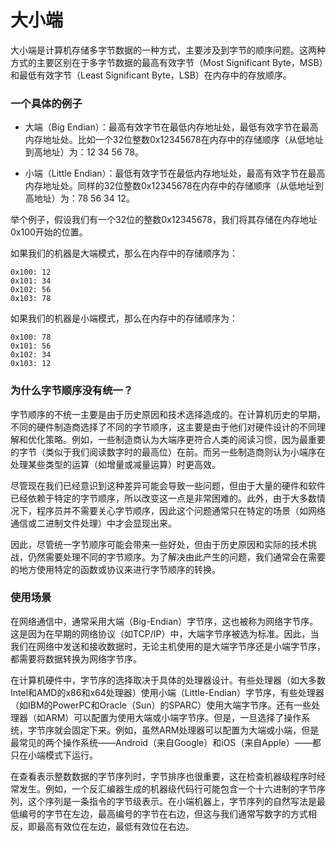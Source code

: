 # 大小端

大小端是计算机存储多字节数据的一种方式，主要涉及到字节的顺序问题。这两种方式的主要区别在于多字节数据的最高有效字节（Most Significant Byte，MSB）和最低有效字节（Least Significant Byte，LSB）在内存中的存放顺序。

### 一个具体的例子

- 大端（Big Endian）：最高有效字节在最低内存地址处，最低有效字节在最高内存地址处。比如一个32位整数0x12345678在内存中的存储顺序（从低地址到高地址）为：12 34 56 78。

- 小端（Little Endian）：最低有效字节在最低内存地址处，最高有效字节在最高内存地址处。同样的32位整数0x12345678在内存中的存储顺序（从低地址到高地址）为：78 56 34 12。

举个例子，假设我们有一个32位的整数0x12345678，我们将其存储在内存地址0x100开始的位置。

如果我们的机器是大端模式，那么在内存中的存储顺序为：
```
0x100: 12
0x101: 34
0x102: 56
0x103: 78
```

如果我们的机器是小端模式，那么在内存中的存储顺序为：
```
0x100: 78
0x101: 56
0x102: 34
0x103: 12
```

### 为什么字节顺序没有统一？

字节顺序的不统一主要是由于历史原因和技术选择造成的。在计算机历史的早期，不同的硬件制造商选择了不同的字节顺序，这主要是由于他们对硬件设计的不同理解和优化策略。例如，一些制造商认为大端序更符合人类的阅读习惯，因为最重要的字节（类似于我们阅读数字时的最高位）在前。而另一些制造商则认为小端序在处理某些类型的运算（如增量或减量运算）时更高效。

尽管现在我们已经意识到这种差异可能会导致一些问题，但由于大量的硬件和软件已经依赖于特定的字节顺序，所以改变这一点是非常困难的。此外，由于大多数情况下，程序员并不需要关心字节顺序，因此这个问题通常只在特定的场景（如网络通信或二进制文件处理）中才会显现出来。

因此，尽管统一字节顺序可能会带来一些好处，但由于历史原因和实际的技术挑战，仍然需要处理不同的字节顺序。为了解决由此产生的问题，我们通常会在需要的地方使用特定的函数或协议来进行字节顺序的转换。

### 使用场景

在网络通信中，通常采用大端（Big-Endian）字节序，这也被称为网络字节序。这是因为在早期的网络协议（如TCP/IP）中，大端字节序被选为标准。因此，当我们在网络中发送和接收数据时，无论主机使用的是大端字节序还是小端字节序，都需要将数据转换为网络字节序。

在计算机硬件中，字节序的选择取决于具体的处理器设计。有些处理器（如大多数Intel和AMD的x86和x64处理器）使用小端（Little-Endian）字节序，有些处理器（如IBM的PowerPC和Oracle（Sun）的SPARC）使用大端字节序。还有一些处理器（如ARM）可以配置为使用大端或小端字节序。但是，一旦选择了操作系统，字节序就会固定下来。例如，虽然ARM处理器可以配置为大端或小端，但是最常见的两个操作系统——Android（来自Google）和iOS（来自Apple）——都只在小端模式下运行。

在查看表示整数数据的字节序列时，字节排序也很重要，这在检查机器级程序时经常发生。例如，一个反汇编器生成的机器级代码行可能包含一个十六进制的字节序列，这个序列是一条指令的字节级表示。在小端机器上，字节序列的自然写法是最低编号的字节在左边，最高编号的字节在右边，但这与我们通常写数字的方式相反，即最高有效位在左边，最低有效位在右边。
